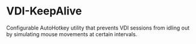 # VDI-KeepAlive
Configurable AutoHotkey utility that prevents VDI sessions from idling out by simulating mouse movements at certain intervals.

